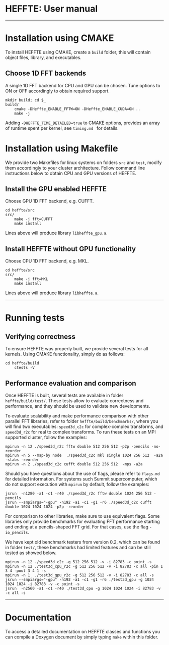 HEFFTE: User manual                
===================

* * *

Installation using CMAKE
========================

To install HEFFTE using CMAKE, create a `build` folder, this will contain object files,
library, and executables.

## Choose 1D FFT backends

A single 1D FFT backend for CPU and GPU can be chosen. Tune options to ON or OFF accordingly to obtain required support.

~~~
mkdir build; cd $_
build/
    cmake -DHeffte_ENABLE_FFTW=ON -DHeffte_ENABLE_CUDA=ON ..
    make -j
~~~

Adding `-DHEFFTE_TIME_DETAILED=true` to CMAKE options, provides an array of
runtime spent per kernel, see `timing.md ` for details.



Installation using Makefile
===========================

We provide two Makefiles for linux systems on folders `src` and `test`, modify them accordingly
to your cluster architecture. Follow command line instructions below to obtain CPU
and GPU versions of HEFFTE.

## Install the GPU enabled HEFFTE
Choose GPU 1D FFT backend, e.g. CUFFT.
~~~
cd heffte/src
src/
    make -j fft=CUFFT
    make install
~~~

Lines above will produce library `libheffte_gpu.a`.

## Install HEFFTE without GPU functionality
Choose CPU 1D FFT backend, e.g. MKL.

~~~
cd heffte/src
src/
    make -j fft=MKL
    make install
~~~

Lines above will produce library `libheffte.a`.

* * *

Running tests
=============

## Verifying correctness

To ensure HEFFTE was properly built, we provide several tests for all kernels. Using CMAKE functionality, simply do as follows:

~~~
cd heffte/build
    ctests -V
~~~

## Performance evaluation and comparison

Once HEFFTE is built, several tests are available in folder `heffte/build/test/`. These tests allow to evaluate correctness and performance, and they should be used to validate new developments. 

To evaluate scalability and make performance comparison with other parallel FFT libraries, refer to folder `heffte/build/benchmarks/`, where you will find two executables: `speed3d_c2c` for complex-complex transforms, and `speed3d_r2c` for real to complex transforms. To run these tests on an MPI supported cluster, follow the examples:

~~~
mpirun -n 12 ./speed3d_r2c fftw double 512 256 512 -p2p -pencils -no-reorder
mpirun -n 5 --map-by node  ./speed3d_c2c mkl single 1024 256 512  -a2a -slabs -reorder
mpirun -n 2 ./speed3d_c2c cufft double 512 256 512  -mps -a2a
~~~

Should you have questions about the use of flags, please refer to `flags.md` for detailed information. For systems such Summit supercomputer, which do not support execution with `mpirun` by default, follow the examples:

~~~
jsrun  -n1280 -a1 -c1 -r40 ./speed3d_r2c fftw double 1024 256 512 -pencils 
jsrun --smpiargs="-gpu" -n192 -a1 -c1 -g1 -r6 ./speed3d_c2c cufft double 1024 1024 1024 -p2p -reorder
~~~

For comparison to other libraries, make sure to use equivalent flags. Some libraries only provide benchmarks for evaluating FFT performance starting and ending at a pencils-shaped FFT grid. For that cases, use the flag `-io_pencils`.

We have kept old benchmark testers from version 0.2, which can be found in folder `test/`, these benchmarks had limited features and can be still tested as showed below.

~~~
mpirun -n 12 ./speed3d_c2c -g 512 256 512 -v -i 82783 -c point -s
mpirun -n 12 ./test3d_cpu_r2c -g 512 256 512 -v -i 82783 -c all -pin 1 3 4 -pout 3 4 1 -s
mpirun -n 1  ./test3d_gpu_r2c -g 512 256 512 -v -i 82783 -c all -s
jsrun --smpiargs="-gpu" -n192 -a1 -c1 -g1 -r6 ./test3d_gpu -g 1024 1024 1024 -i 82783 -v -c point -s
jsrun  -n2560 -a1 -c1 -r40 ./test3d_cpu -g 1024 1024 1024 -i 82783 -v -c all -s
~~~

* * *

Documentation
=============

To access a detailed documentation on HEFFTE classes and functions you can compile a Doxygen
document by simply typing `make` within this folder.
